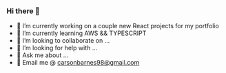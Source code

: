 ### Hi there 👋

- 🍃 I’m currently working on a couple new React projects for my portfolio
- 🍃 I’m currently learning AWS && TYPESCRIPT
- 🍃 I’m looking to collaborate on ...
- 🍃 I’m looking for help with ...
- 🍃 Ask me about ...
- 🍃 Email me @ carsonbarnes98@gmail.com

